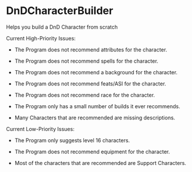 # DnDCharacterBuilder

Helps you build a DnD Character from scratch


Current High-Priority Issues:

- The Program does not recommend attributes for the character.

- The Program does not recommend spells for the character.

- The Program does not recommend a background for the character.

- The Program does not recommend feats/ASI for the character.

- The Program does not recommend race for the character.

- The Program only has a small number of builds it ever recommends.

- Many Characters that are recommended are missing descriptions.

Current Low-Priority Issues:

- The Program only suggests level 16 characters.

- The Program does not recommend equipment for the character.

- Most of the characters that are recommended are Support Characters.

